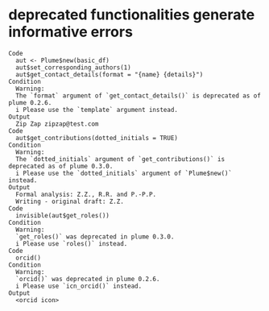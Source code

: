 # deprecated functionalities generate informative errors

    Code
      aut <- Plume$new(basic_df)
      aut$set_corresponding_authors(1)
      aut$get_contact_details(format = "{name} {details}")
    Condition
      Warning:
      The `format` argument of `get_contact_details()` is deprecated as of plume 0.2.6.
      i Please use the `template` argument instead.
    Output
      Zip Zap zipzap@test.com
    Code
      aut$get_contributions(dotted_initials = TRUE)
    Condition
      Warning:
      The `dotted_initials` argument of `get_contributions()` is deprecated as of plume 0.3.0.
      i Please use the `dotted_initials` argument of `Plume$new()` instead.
    Output
      Formal analysis: Z.Z., R.R. and P.-P.P.
      Writing - original draft: Z.Z.
    Code
      invisible(aut$get_roles())
    Condition
      Warning:
      `get_roles()` was deprecated in plume 0.3.0.
      i Please use `roles()` instead.
    Code
      orcid()
    Condition
      Warning:
      `orcid()` was deprecated in plume 0.2.6.
      i Please use `icn_orcid()` instead.
    Output
      <orcid icon>

